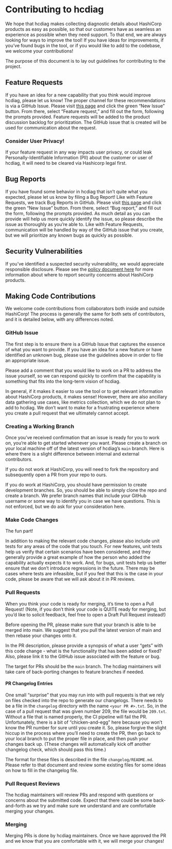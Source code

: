 # Contributing to hcdiag
We hope that hcdiag makes collecting diagnostic details about HashiCorp products as easy as possible, so that our
customers have as seamless an experience as possible when they need support. To that end, we are always looking for ways
to improve the tool! If you have ideas for improvements, if you’ve found bugs in the tool, or if you would like to add
to the codebase, we welcome your contributions!

The purpose of this document is to lay out guidelines for contributing to the project.

## Feature Requests
If you have an idea for a new capability that you think would improve hcdiag, please let us know! The proper channel for
these recommendations is via a GitHub Issue. Please visit [this page][gh-issues] and click the green “New Issue” button.
From there, select “Feature request,” and fill out the form, following the prompts provided. Feature requests will be
added to the product discussion backlog for prioritization. The GitHub issue that is created will be used for
communication about the request.

### Consider User Privacy!
If your feature request in any way impacts user privacy, or could leak Personally-Identifiable Information (PII) about the customer or user of hcdiag, it will need to be cleared via Hashicorp legal first.

## Bug Reports
If you have found some behavior in hcdiag that isn’t quite what you expected, please let us know by filing a Bug Report!
Like with Feature Requests, we track Bug Reports in GitHub. Please visit [this page][gh-issues] and click the green
“New Issue” button. From there, select “Bug report,” and fill out the form, following the prompts provided. As much
detail as you can provide will help us more quickly identify the issue, so please describe the issue as thoroughly as
you’re able to. Like with Feature Requests, communication will be handled by way of the GitHub issue that you create,
but we will prioritize any known bugs as quickly as possible.

## Security Vulnerabilities
If you’ve identified a suspected security vulnerability, we would appreciate responsible disclosure. Please see the
[policy document here][security-policy] for more information about where to report security concerns about HashiCorp
products.

## Making Code Contributions
We welcome code contributions from collaborators both inside and outside HashiCorp! The process is generally the same
for both sets of contributors, and it is detailed below, with any differences noted.

### GitHub Issue
The first step is to ensure there is a GitHub Issue that captures the essence of what you want to provide. If you have
an idea for a new feature or have identified an unknown bug, please use the guidelines above in order to file an
appropriate issue.

Please add a comment that you would like to work on a PR to address the issue yourself, so we can respond quickly to
confirm that the capability is something that fits into the long-term vision of hcdiag.

In general, if it makes it easier to use the tool or to get relevant information about HashiCorp products, it makes
sense! However, there are also ancillary data gathering use cases, like metrics collection, which we do not plan to add
to hcdiag. We don’t want to make for a frustrating experience where you create a pull request that we ultimately
cannot accept.

### Creating a Working Branch
Once you’ve received confirmation that an issue is ready for you to work on, you’re able to get started whenever you
want. Please create a branch on your local machine off of the latest version of hcdiag’s `main` branch. Here is where
there is a slight difference between internal and external contributors.

If you do not work at HashiCorp, you will need to fork the repository and subsequently open a PR from your repo to ours.

If you do work at HashiCorp, you should have permission to create development branches. So, you should be able to simply
clone the repo and create a branch. We prefer branch names that include your GitHub username or some way to identify you
in case we have questions. This is not enforced, but we do ask for your consideration here.

### Make Code Changes
The fun part!

In addition to making the relevant code changes, please also include unit tests for any areas of the code that you
touch. For new features, unit tests help us verify that certain scenarios have been considered, and they generally
provide a great example of how the person who added the capability actually expects it to work. And, for bugs, unit
tests help us better ensure that we don’t introduce regressions in the future. There may be cases where tests are
infeasible, but if you feel that this is the case in your code, please be aware that we will ask about it in PR reviews.

### Pull Requests
When you think your code is ready for merging, it’s time to open a Pull Request! (Note, if you don’t think your code is
QUITE ready for merging, but you’d like to solicit feedback, feel free to open a Draft Pull Request instead!)

Before opening the PR, please make sure that your branch is able to be merged into main. We suggest that you pull the
latest version of main and then rebase your changes onto it.

In the PR description, please provide a synopsis of what a user “gets” with this code change - what is the functionality
that has been added or fixed? Also, please link it to the GitHub issue associated with the feature or bug.

The target for PRs should be the `main` branch. The hcdiag maintainers will take care of back-porting changes to feature
branches if needed.

#### PR Changelog Entries
One small “surprise” that you may run into with pull requests is that we rely on files checked into the repo to generate
our changelogs. There needs to be a file in the `changelog` directory with the name `<your PR #>.txt`. So, in the case
of a pull request that was given number 209, the file would be `209.txt`. Without a file that is named properly, the CI
pipeline will fail the PR. Unfortunately, there is a bit of “chicken-and-egg” here because you won’t know the PR number
for sure until you create it. So, please forgive the slight hiccup in the process where you’ll need to create the PR,
then go back to your local branch to put the proper file in place, and then push your changes back up. (These changes
will automatically kick off another changelog check, which should pass this time.)

The format for these files is described in the file `changelog/README.md`. Please refer to that document and review some
existing files for some ideas on how to fill in the changelog file.

### Pull Request Reviews
The hcdiag maintainers will review PRs and respond with questions or concerns about the submitted code. Expect that
there could be some back-and-forth as we try and make sure we understand and are comfortable merging your changes.

### Merging
Merging PRs is done by hcdiag maintainers. Once we have approved the PR and we know that you are comfortable with it, we
will merge your changes!

[gh-issues]:        https://github.com/hashicorp/hcdiag/issues
[security-policy]:  https://github.com/hashicorp/hcdiag/security/policy